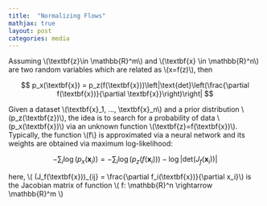 ```yaml
---
title:  "Normalizing Flows"
mathjax: true
layout: post
categories: media
---
```


Assuming \\(\textbf{z}\in \mathbb{R}^m\\) and \\(\textbf{x} \in \mathbb{R}^n\\) are two random variables which are related as \\(x=f(z)\\), then

$$
p_x(\textbf{x}) = p_z(f(\textbf{x}))\left|\text{det}\left(\frac{\partial f(\textbf{x})}{\partial \textbf{x}}\right)\right|
$$

Given a dataset \\(\textbf{x}_1, ..., \textbf{x}_n\\) and a prior distribution \\(p_z(\textbf{z})\\), the idea is to search for a probability of data \\(p_x(\textbf{x})\\) via an unknown function \\(\textbf{z}=f(\textbf{x})\\). Typically, the function \\(f\\} is approximated via a neural network and its weights are obtained via maximum log-likelihood:

$$
-\sum_i \log(p_x(\textbf{x}_i)) = -\sum_i \log(p_z(f(\textbf{x}_i))) - \log\left|\text{det}\left(J_f(\textbf{x}_i)\right)\right|
$$

here, \\( (J_f(\textbf{x}))_{ij} = \frac{\partial f_i(\textbf{x})}{\partial x_i}\\) is the Jacobian matrix of function \\( f: \mathbb{R}^n \rightarrow \mathbb{R}^m \\)
